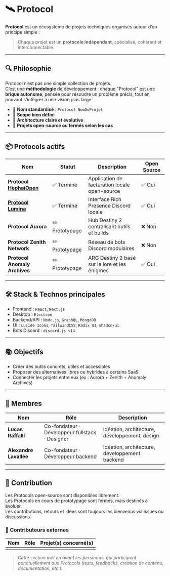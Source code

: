 # 🛰️ Protocol

**Protocol** est un écosystème de projets techniques organisés autour d’un principe simple :  
> Chaque projet est un **protocole indépendant**, spécialisé, cohérent et interconnectable.

---

## 🔍 Philosophie

Protocol n’est pas une simple collection de projets.  
C’est une **méthodologie** de développement : chaque "Protocol" est une **brique autonome**, pensée pour résoudre un problème précis, tout en pouvant s’intégrer à une vision plus large.

- 🔹 **Nom standardisé** : `Protocol NomDuProjet`
- 🔹 **Scope bien défini**
- 🔹 **Architecture claire et évolutive**
- 🔹 **Projets open-source ou fermés selon les cas**

---

## 📦 Protocols actifs

| Nom | Statut | Description | Open Source |
|-----|--------|-------------|-------------|
| [**Protocol HephaiOpen**](https://github.com/LucasRaffalli/HephaiOpen) | ✅ Terminé | Application de facturation locale open-source | ✅ Oui |
| [**Protocol Lumina**](https://github.com/LucasRaffalli/Lumina) | ✅ Terminé | Interface Rich Presence Discord locale | ✅ Oui |
| **Protocol Aurora** | ✏️ Prototypage | Hub Destiny 2 centralisant outils et builds | ❌ Non |
| **Protocol Zenith Network** | ✏️ Prototypage | Réseau de bots Discord modulaires | ❌ Non |
| **Protocol Anomaly Archives** | ✏️ Prototypage | ARG Destiny 2 basé sur le lore et les énigmes | ✅ Oui |

---

## 🛠️ Stack & Technos principales

- Frontend : `React`, `Next.js`
- Desktop : `Electron`
- Backend/API : `Node.js`, `GraphQL`, `MongoDB`
- UI : `Lucide Icons`, `TailwindCSS`, `Radix UI`, `shadcn/ui`
- Bots Discord : `discord.js v14`

---

## 📚 Objectifs

- Créer des outils concrets, utiles et accessibles
- Proposer des alternatives libres ou hybrides à certains SaaS
- Connecter les projets entre eux (ex : Aurora + Zenith + Anomaly Archives)

---

## 👥 Membres

| Nom | Rôle | Description |
|-----|------|-------------|
| **Lucas Raffalli** | Co-fondateur · Développeur fullstack · Designer | Idéation, architecture, développement, design |
| **Alexandre Lavallée** | Co-fondateur · Développeur backend | Idéation, architecture, développement backend |

---

## 🤝 Contribution

Les Protocols open-source sont disponibles librement.  
Les Protocols en cours de prototypage sont fermés, mais destinés à évoluer.  
Les contributions, retours et idées sont toujours les bienvenus via issues ou discussions.

### 🙌 Contributeurs externes

| Nom | Rôle | Projet(s) concerné(s) |
|-----|------|------------------------|
| |  |  |

> *Cette section met en avant les personnes qui participent ponctuellement aux Protocols (tests, feedbacks, création de contenu, documentation, etc.).*

